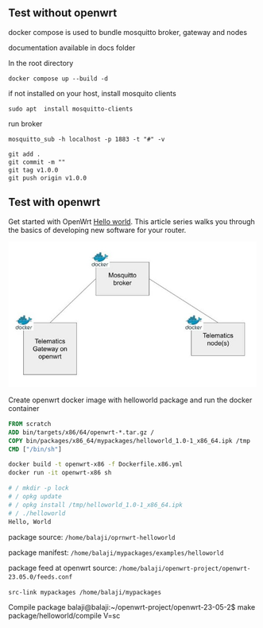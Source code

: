 ## Test without openwrt 
docker compose is used to bundle mosquitto broker, gateway and nodes

documentation available in docs folder

In the root directory

```
docker compose up --build -d
```

if not installed on your host, install mosquito clients
```
sudo apt  install mosquitto-clients
```
run broker
```
mosquitto_sub -h localhost -p 1883 -t "#" -v
```

```
git add .
git commit -m ""
git tag v1.0.0
git push origin v1.0.0
```
## Test with openwrt

Get started with OpenWrt [Hello world](https://openwrt.org/docs/guide-developer/helloworld/start). This article series walks you through the basics of developing new software for your router.

<img src="/docs/telematics-gatway-docker-cropped.jpg" alt="drawing" width="500"/>

Create openwrt docker image with helloworld package and run the docker container
```dockerfile
FROM scratch
ADD bin/targets/x86/64/openwrt-*.tar.gz /
COPY bin/packages/x86_64/mypackages/helloworld_1.0-1_x86_64.ipk /tmp
CMD ["/bin/sh"]
```
```sh
docker build -t openwrt-x86 -f Dockerfile.x86.yml
docker run -it openwrt-x86 sh
```
```sh
# / mkdir -p lock
# / opkg update
# / opkg install /tmp/helloworld_1.0-1_x86_64.ipk
# / ./helloworld
Hello, World
```
package source: `/home/balaji/oprnwrt-helloworld`

package manifest: `/home/balaji/mypackages/examples/helloworld`

package feed at openwrt source: `/home/balaji/openwrt-project/openwrt-23.05.0/feeds.conf`

```src-link mypackages /home/balaji/mypackages```

Compile package
balaji@balaji:~/openwrt-project/openwrt-23-05-2$ make package/helloworld/compile V=sc

